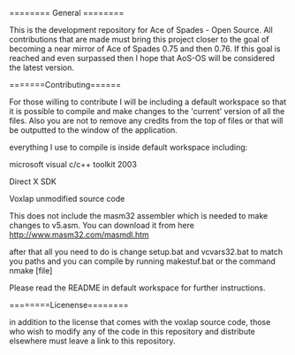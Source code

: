 ======== General ========

This is the development repository for Ace of Spades - Open Source. All contributions that are made must bring this project closer to the goal of becoming a near mirror of Ace of Spades 0.75 and then 0.76. If this goal is reached and even surpassed then I hope that AoS-OS will be considered the latest version.

=======Contributing======

For those willing to contribute I will be including a default workspace so that it is possible to compile and make changes to the 'current' version of all the files. Also you are not to remove any credits from the top of files or that will be outputted to the window of the application.

everything I use to compile is inside default workspace including:

microsoft visual c/c++ toolkit 2003

Direct X SDK

Voxlap unmodified source code

This does not include the masm32 assembler which is needed to make changes to v5.asm. You can download it from here http://www.masm32.com/masmdl.htm

after that all you need to do is change setup.bat and vcvars32.bat to match you paths and you can compile by running makestuf.bat or the command nmake [file]

Please read the README in default workspace for further instructions.

========Licenense========

in addition to the license that comes with the voxlap source code, those who wish to modify any of the code in this repository and distribute elsewhere must leave a link to this repository.
